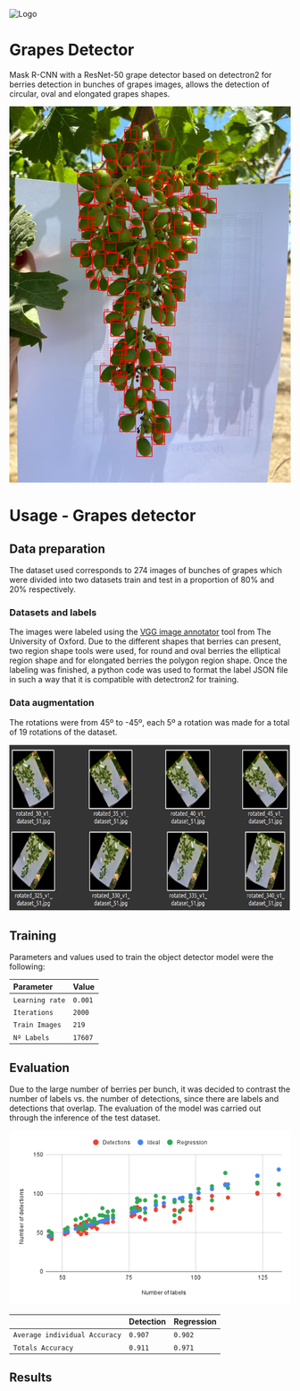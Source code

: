 
![Logo](https://www.australfalcon.com/wp-content/uploads/2020/04/australfalcon-logo_83110dbd991fa114543f627f8df424f4.png)


# Grapes Detector

Mask R-CNN with a ResNet-50 grape detector based on detectron2 
for berries detection in bunches of grapes images, allows the 
detection of circular, oval and elongated grapes shapes.

![](https://github.com/eddyerach/AustralFalcon_grapes/blob/d04036c2d70b040cee3f6a789eec9efe9dd17c41/imgs/brunch_inference.jpeg)

# Usage - Grapes detector

## Data preparation
The dataset used corresponds to 274 images of bunches of grapes which were divided into two datasets train and test in a proportion of 80% and 20% respectively.

### Datasets and labels
The images were labeled using the [VGG image annotator](https://www.robots.ox.ac.uk/~vgg/software/via/via.html) 
tool from The University of Oxford. Due to the different shapes 
that berries can present, two region shape tools were used, 
for round and oval berries the elliptical region shape and for elongated 
berries the polygon region shape. Once the labeling was finished, a python code was used to format the label JSON file in such a way that it is compatible with detectron2 for training.

### Data augmentation
The rotations were from 45º to -45º, each 5º a rotation was made for a total of 19 rotations of the dataset.

![](https://github.com/eddyerach/AustralFalcon_grapes/blob/d04036c2d70b040cee3f6a789eec9efe9dd17c41/imgs/grape_detector_rotations.png)

## Training
Parameters and values used to train the object detector model were the following:

| Parameter             | Value         |
| :--------             | :-------      |
| `Learning rate`       | `0.001`       |
| `Iterations`          | `2000`        |
| `Train Images`        | `219`      |
| `Nº Labels`           | `17607`      |


## Evaluation
Due to the large number of berries per bunch, it was decided to contrast the number of labels vs. the number of detections, since there are labels and detections that overlap. The evaluation of the model was carried out through the inference of the test dataset.

![](https://github.com/eddyerach/AustralFalcon_grapes/blob/d04036c2d70b040cee3f6a789eec9efe9dd17c41/imgs/grape_detector_chart.png)


|                               | Detection      | Regression    |
| :--------                     | :-------       | :------------ |
| `Average individual Accuracy` | `0.907`        | `0.902`       |
| `Totals Accuracy`             | `0.911`        | `0.971`       |

## Results
